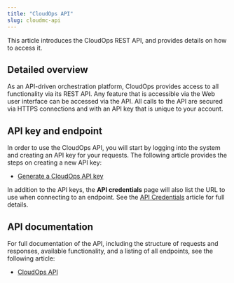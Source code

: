 ```yaml
---
title: "CloudOps API"
slug: cloudmc-api
---
```



This article introduces the CloudOps REST API, and provides details on how to access it.

## Detailed overview

As an API-driven orchestration platform, CloudOps provides access to all functionality via its REST API. Any feature that is accessible via the Web user interface can be accessed via the API. All calls to the API are secured via HTTPS connections and with an API key that is unique to your account.

## API key and endpoint

In order to use the CloudOps API, you will start by logging into the system and creating an API key for your requests. The following article provides the steps on creating a new API key:

-   [Generate a CloudOps API key](../how-to/how-to-cloudmc-api-key.md)

In addition to the API keys, the **API credentials** page will also list the URL to use when connecting to an endpoint.  See the [API Credentials](api-credentials.md) article for full details.

## API documentation

For full documentation of the API, including the structure of requests and responses, available functionality, and a listing of all endpoints, see the following article:

-   <a href="https://cloudops.github.io/cloudmc-api-docs/#getting-started" target="_blank">CloudOps API</a>

